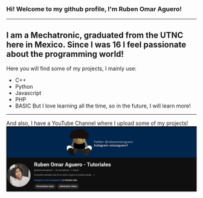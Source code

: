 ### Hi! Welcome to my github profile, I'm Ruben Omar Aguero!
---
I am a Mechatronic, graduated from the UTNC here in Mexico. Since I was 16 I feel passionate about the programming world!
---
Here you will find some of my projects, I mainly use:
- C++
- Python
- Javascript
- PHP
- BASIC
But I love learning all the time, so in the future, I will learn more!
---

And also, I have a YouTube Channel where I upload some of my projects!
![YT](youtube.png)


<!--
**omaraguero/omaraguero** is a ✨ _special_ ✨ repository because its `README.md` (this file) appears on your GitHub profile.

Here are some ideas to get you started:

- 🔭 I’m currently working on ...
- 🌱 I’m currently learning ...
- 👯 I’m looking to collaborate on ...
- 🤔 I’m looking for help with ...
- 💬 Ask me about ...
- 📫 How to reach me: ...
- 😄 Pronouns: ...
- ⚡ Fun fact: ...
-->
